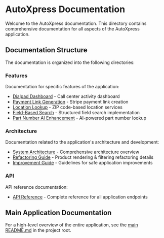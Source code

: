 # AutoXpress Documentation

Welcome to the AutoXpress documentation. This directory contains comprehensive documentation for all aspects of the AutoXpress application.

## Documentation Structure

The documentation is organized into the following directories:

### Features

Documentation for specific features of the application:

- [Dialpad Dashboard](features/DIALPAD_DASHBOARD.md) - Call center activity dashboard
- [Payment Link Generation](features/PAYMENT_LINK.md) - Stripe payment link creation
- [Location Lookup](features/LOCATION_LOOKUP.md) - ZIP code-based location services
- [Field-Based Search](features/FIELD_BASED_SEARCH.md) - Structured field search implementation
- [Part Number AI Enhancement](features/PART_NUMBER_AI_ENHANCEMENT.md) - AI-powered part number lookup

### Architecture

Documentation related to the application's architecture and development:

- [System Architecture](architecture/ARCHITECTURE.md) - Comprehensive architecture overview
- [Refactoring Guide](architecture/REFACTORING.md) - Product rendering & filtering refactoring details
- [Improvement Guide](architecture/IMPROVEMENT_GUIDE.md) - Guidelines for safe application improvements

### API

API reference documentation:

- [API Reference](api/API_REFERENCE.md) - Complete reference for all application endpoints

## Main Application Documentation

For a high-level overview of the entire application, see the [main README.md](/README.md) in the project root.